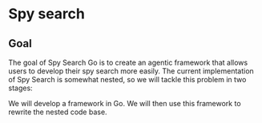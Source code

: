 # Spy search

## Goal
The goal of Spy Search Go is to create an agentic framework that allows users to develop their spy search more easily. The current implementation of Spy Search is somewhat nested, so we will tackle this problem in two stages:

We will develop a framework in Go.
We will then use this framework to rewrite the nested code base.